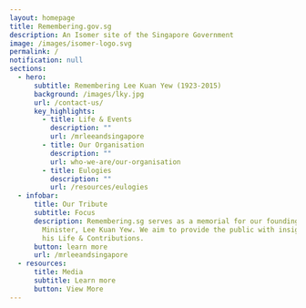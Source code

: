 ```yaml
---
layout: homepage
title: Remembering.gov.sg
description: An Isomer site of the Singapore Government
image: /images/isomer-logo.svg
permalink: /
notification: null
sections:
  - hero:
      subtitle: Remembering Lee Kuan Yew (1923-2015)
      background: /images/lky.jpg
      url: /contact-us/
      key_highlights:
        - title: Life & Events
          description: ""
          url: /mrleeandsingapore
        - title: Our Organisation
          description: ""
          url: who-we-are/our-organisation
        - title: Eulogies
          description: ""
          url: /resources/eulogies
  - infobar:
      title: Our Tribute
      subtitle: Focus
      description: Remembering.sg serves as a memorial for our founding Prime
        Minister, Lee Kuan Yew. We aim to provide the public with insights into
        his Life & Contributions.
      button: learn more
      url: /mrleeandsingapore
  - resources:
      title: Media
      subtitle: Learn more
      button: View More
---
```

